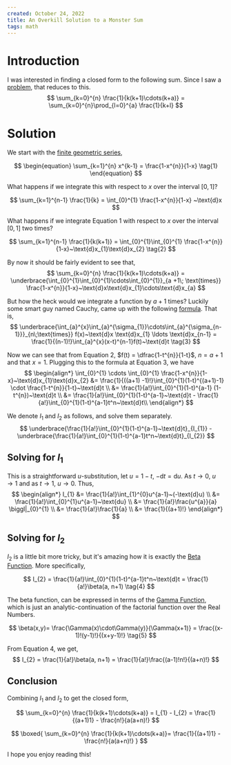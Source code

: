 ```yaml
---
created: October 24, 2022
title: An Overkill Solution to a Monster Sum
tags: math
---
```


# Introduction

I was interested in finding a closed form to the following sum. Since I saw a [problem](https://www.youtube.com/watch?v=b9-377emPKc&t=0s), that reduces to this.
$$
\sum_{k=0}^{n} \frac{1}{k(k+1)\cdots(k+a)} = \sum_{k=0}^{n}\prod_{l=0}^{a} \frac{1}{k+l}
$$

# Solution

We start with the [finite geometric series](https://mathworld.wolfram.com/GeometricSeries.html),

$$
\begin{equation}
\sum_{k=1}^{n} x^{k-1} = \frac{1-x^{n}}{1-x} \tag{1}
\end{equation}
$$

What happens if we integrate this with respect to $x$ over the interval $[0,1]$?

$$
\sum_{k=1}^{n-1} \frac{1}{k} = \int_{0}^{1} \frac{1-x^{n}}{1-x} ~\text{d}x
$$

What happens if we integrate Equation $1$ with respect to $x$ over the interval $[0,1]$ two times?

$$
\sum_{k=1}^{n-1} \frac{1}{k(k+1)} = \int_{0}^{1}\int_{0}^{1} \frac{1-x^{n}}{1-x}~\text{d}x_{1}\text{d}x_{2} \tag{2}
$$

By now it should be fairly evident to see that,
$$
\sum_{k=0}^{n} \frac{1}{k(k+1)\cdots(k+a)} = \underbrace{\int_{0}^{1}\int_{0}^{1}\cdots\int_{0}^{1}}_{a +1\; \text{times}} \frac{1-x^{n}}{1-x}~\text{d}x\text{d}x_{1}\cdots\text{d}x_{a}
$$

But how the heck would we integrate a function by $a+1$ times? Luckily some smart guy named Cauchy, came up with the following [formula](https://en.wikipedia.org/wiki/Cauchy_formula_for_repeated_integration). That is,
$$
\underbrace{\int_{a}^{x}\int_{a}^{\sigma_{1}}\cdots\int_{a}^{\sigma_{n-1}}}_{n\;\text{times}} f(x)~\text{d}x \text{d}x_{1} \ldots \text{d}x_{n-1}
    = \frac{1}{(n-1)!}\int_{a}^{x}(x-t)^{n-1}f(t)~\text{d}t \tag{3}
$$

Now we can see that from Equation $2$, $f(t) = \dfrac{1-t^{n}}{1-t}$, $n=a+1$ and that $x=1$. Plugging this to the formula at Equation $3$, we have
$$
\begin{align*}
\int_{0}^{1} \cdots \int_{0}^{1} \frac{1-x^{n}}{1-x}~\text{d}x_{1}\text{d}x_{2} 
    &= \frac{1}{((a+1) -1)!}\int_{0}^{1}(1-t)^{(a+1)-1} \cdot \frac{1-t^{n}}{1-t}~\text{d}t \\
    &= \frac{1}{a!}\int_{0}^{1}(1-t)^{a-1} (1-t^{n})~\text{d}t \\
    &= \frac{1}{a!}\int_{0}^{1}(1-t)^{a-1}~\text{d}t - \frac{1}{a!}\int_{0}^{1}(1-t)^{a-1}t^n~\text{d}t\\
\end{align*}
$$

We denote $I_{1}$ and $I_{2}$ as follows, and solve them separately.
$$
\underbrace{\frac{1}{a!}\int_{0}^{1}(1-t)^{a-1}~\text{d}t}_{I_{1}} - \underbrace{\frac{1}{a!}\int_{0}^{1}(1-t)^{a-1}t^n~\text{d}t}_{I_{2}}
$$

## Solving for $I_{1}$

This is a straightforward $u$-substitution, let $u=1-t$, $-\text{d}t = \text{d}u$. As $t \to 0$, $u \to 1$ and as $t \to 1$, $u \to 0$. Thus,
$$
\begin{align*}
I_{1} &= \frac{1}{a!}\int_{1}^{0}u^{a-1}~(-\text{d}u) \\
      &= \frac{1}{a!}\int_{0}^{1}u^{a-1}~\text{du}  \\
      &= \frac{1}{a!}\frac{u^{a}}{a} \biggl|_{0}^{1} \\ 
      &= \frac{1}{a!}\frac{1}{a} \\ 
      &= \frac{1}{(a+1)!}
\end{align*}
$$

## Solving for $I_{2}$
$I_{2}$ is a little bit more tricky, but it's amazing how it is exactly the [Beta Function](https://en.wikipedia.org/wiki/Beta_function). 
More specifically, 

$$
I_{2} = \frac{1}{a!}\int_{0}^{1}(1-t)^{a-1}t^n~\text{d}t = \frac{1}{a!}\beta(a, n+1) \tag{4}
$$

The beta function, can be expressed in terms of the [Gamma Function](https://en.wikipedia.org/wiki/Gamma_function), which is just an 
analytic-continuation of the factorial function over the Real Numbers.

$$
\beta(x,y)= \frac{\Gamma(x)\cdot\Gamma(y)}{\Gamma(x+1)} = \frac{(x-1)!(y-1)!}{(x+y-1)!} \tag{5}
$$

From Equation $4$, we get,
$$
I_{2} = \frac{1}{a!}\beta(a, n+1) = \frac{1}{a!}\frac{(a-1)!n!}{(a+n)!}
$$

## Conclusion
Combining $I_{1}$ and $I_{2}$ to get the closed form, 

$$
\sum_{k=0}^{n} \frac{1}{k(k+1)\cdots(k+a)} = I_{1} - I_{2} = \frac{1}{(a+1)1} - \frac{n!}{a(a+n)!}
$$

$$
\boxed{
    \sum_{k=0}^{n} \frac{1}{k(k+1)\cdots(k+a)}= \frac{1}{(a+1)1} - \frac{n!}{a(a+n)!}
}
$$

I hope you enjoy reading this!




